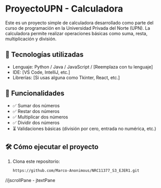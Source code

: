 # ProyectoUPN - Calculadora

Este es un proyecto simple de calculadora desarrollado como parte del curso de programación en la Universidad Privada del Norte (UPN). La calculadora permite realizar operaciones básicas como suma, resta, multiplicación y división.

## 🔧 Tecnologías utilizadas

- Lenguaje: Python / Java / JavaScript / [Reemplaza con tu lenguaje]
- IDE: [VS Code, IntelliJ, etc.]
- Librerías: [Si usas alguna como Tkinter, React, etc.]

## 🚀 Funcionalidades

- ✅ Sumar dos números
- ✅ Restar dos números
- ✅ Multiplicar dos números
- ✅ Dividir dos números
- ⏳ Validaciones básicas (división por cero, entrada no numérica, etc.)


## 🛠️ Cómo ejecutar el proyecto

1. Clona este repositorio:
   ```bash
   https://github.com/Marco-Anonimous/NRC11377_S3_EJER1.git

//jscrollPane - jtextPane
